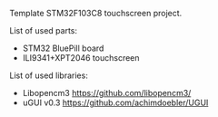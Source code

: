 Template STM32F103C8 touchscreen project.

List of used parts:
* STM32 BluePill board
* ILI9341+XPT2046 touchscreen


List of used libraries:
* Libopencm3 https://github.com/libopencm3/
* uGUI v0.3 https://github.com/achimdoebler/UGUI


